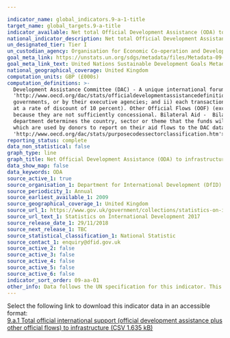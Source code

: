 ```yaml
---

indicator_name: global_indicators.9-a-1-title
target_name: global_targets.9-a-title
indicator_available: Net total Official Development Assistance (ODA) to infrastructure
national_indicator_description: Net total Official Development Assistance (ODA) under ALL DAC codes in the 200 series.
un_designated_tier: Tier I
un_custodian_agency: Organisation for Economic Co-operation and Development (OECD)
goal_meta_link: https://unstats.un.org/sdgs/metadata/files/Metadata-09-0A-01.pdf 
goal_meta_link_text: United Nations Sustainable Development Goals Metadata (PDF 208 KB)
national_geographical_coverage: United Kingdom
computation_units: GBP (£000s)
computation_definitions: >-
  Development Assistance Committee (DAC) - A unique international forum of many of the largest funders of aid, including 30 DAC Members. The World Bank, IMF and UNDP participate as observers. Official development assistance (ODA) - The DAC defines <a href=
  'http://www.oecd.org/dac/stats/officialdevelopmentassistancedefinitionandcoverage.htm'>ODA</a> as “those flows to countries and territories on the DAC List of ODA Recipients and to multilateral institutions which are i) provided by official agencies, including state and local
  governments, or by their executive agencies; and ii) each transaction is administered with the promotion of the economic development and welfare of developing countries as its main objective; and is concessional in character and conveys a grant element of at least 25 percent (calculated
  at a rate of discount of 10 percent). Other Official Flows (OOF) (excluding officially supported export credits) are defined as transactions by the official sector which do not meet the conditions for eligibility as ODA, either because they are not primarily aimed at development, or
  because they are not sufficiently concessional. Bilateral Aid -  Bilateral aid covers all aid provided by donor countries when the recipient country, sector or project is known. Bilateral aid also includes aid that is channelled through a multilateral organisation where the government
  department determines the country, sector or theme that the funds will be spent on. Multilateral Aid -  This is aid delivered in the form of core contributions to organisations on the DAC List of Multilateral Organisations. Purpose Codes - The DAC Secretariat maintains various code lists
  which are used by donors to report on their aid flows to the DAC databases.  In addition, these codes are used to classify information in the DAC databases. The sector classification codes used can be found on the <a href=
  'http://www.oecd.org/dac/stats/purposecodessectorclassification.htm'>OECD website</a>.
reporting_status: complete
data_non_statistical: false
graph_type: line
graph_title: Net Official Development Assistance (ODA) to infrastructure
data_show_map: false
data_keywords: ODA
source_active_1: true
source_organisation_1: Department for International Development (DfID)
source_periodicity_1: Annual
source_earliest_available_1: 2009
source_geographical_coverage_1: United Kingdom
source_url_1: https://www.gov.uk/government/collections/statistics-on-international-development
source_url_text_1: Statistics on International Development 2017
source_release_date_1: 29/11/2018
source_next_release_1: TBC
source_statistical_classification_1: National Statistic
source_contact_1: enquiry@dfid.gov.uk
source_active_2: false
source_active_3: false
source_active_4: false
source_active_5: false
source_active_6: false
indicator_sort_order: 09-aa-01
other_info: Data follows the UN specification for this indicator. This indicator has been identified in collaboration with topic experts.
---
```

Select the following link to download this indicator data in an accessible format:<br>[9.a.1 Total official international support (official development assistance plus other official flows) to infrastructure (CSV 1.635 kB)](https://sustainabledevelopment-uk.github.io/sdg-data/en/data/9-a-1.csv)
